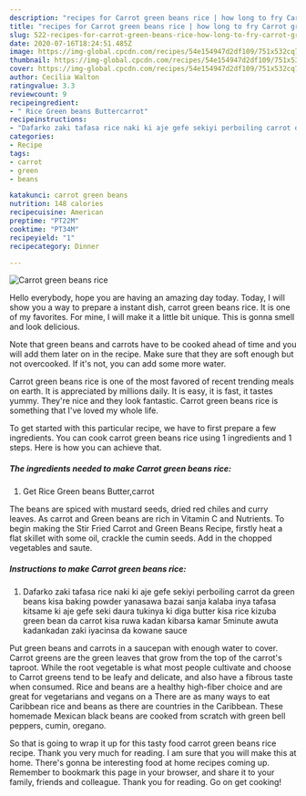 ```yaml
---
description: "recipes for Carrot green beans rice | how long to fry Carrot green beans rice"
title: "recipes for Carrot green beans rice | how long to fry Carrot green beans rice"
slug: 522-recipes-for-carrot-green-beans-rice-how-long-to-fry-carrot-green-beans-rice
date: 2020-07-16T18:24:51.485Z
image: https://img-global.cpcdn.com/recipes/54e154947d2df109/751x532cq70/carrot-green-beans-rice-recipe-main-photo.jpg
thumbnail: https://img-global.cpcdn.com/recipes/54e154947d2df109/751x532cq70/carrot-green-beans-rice-recipe-main-photo.jpg
cover: https://img-global.cpcdn.com/recipes/54e154947d2df109/751x532cq70/carrot-green-beans-rice-recipe-main-photo.jpg
author: Cecilia Walton
ratingvalue: 3.3
reviewcount: 9
recipeingredient:
- " Rice Green beans Buttercarrot"
recipeinstructions:
- "Dafarko zaki tafasa rice naki ki aje gefe sekiyi perboiling carrot da green beans kisa baking powder yanasawa bazai sanja kalaba inya tafasa kitsame ki aje gefe seki daura tukinya ki diga butter kisa rice kizuba green bean da carrot kisa ruwa kadan kibarsa kamar 5minute awuta kadankadan zaki iyacinsa da kowane sauce"
categories:
- Recipe
tags:
- carrot
- green
- beans

katakunci: carrot green beans 
nutrition: 148 calories
recipecuisine: American
preptime: "PT22M"
cooktime: "PT34M"
recipeyield: "1"
recipecategory: Dinner

---
```



![Carrot green beans rice](https://img-global.cpcdn.com/recipes/54e154947d2df109/751x532cq70/carrot-green-beans-rice-recipe-main-photo.jpg)

Hello everybody, hope you are having an amazing day today. Today, I will show you a way to prepare a instant dish, carrot green beans rice. It is one of my favorites. For mine, I will make it a little bit unique. This is gonna smell and look delicious.

Note that green beans and carrots have to be cooked ahead of time and you will add them later on in the recipe. Make sure that they are soft enough but not overcooked. If it&#39;s not, you can add some more water.

Carrot green beans rice is one of the most favored of recent trending meals on earth. It is appreciated by millions daily. It is easy, it is fast, it tastes yummy. They're nice and they look fantastic. Carrot green beans rice is something that I've loved my whole life.


To get started with this particular recipe, we have to first prepare a few ingredients. You can cook carrot green beans rice using 1 ingredients and 1 steps. Here is how you can achieve that.

<!--inarticleads1-->

##### The ingredients needed to make Carrot green beans rice:

1. Get  Rice Green beans Butter,carrot


The beans are spiced with mustard seeds, dried red chiles and curry leaves. As carrot and Green beans are rich in Vitamin C and Nutrients. To begin making the Stir Fried Carrot and Green Beans Recipe, firstly heat a flat skillet with some oil, crackle the cumin seeds. Add in the chopped vegetables and saute. 

<!--inarticleads2-->

##### Instructions to make Carrot green beans rice:

1. Dafarko zaki tafasa rice naki ki aje gefe sekiyi perboiling carrot da green beans kisa baking powder yanasawa bazai sanja kalaba inya tafasa kitsame ki aje gefe seki daura tukinya ki diga butter kisa rice kizuba green bean da carrot kisa ruwa kadan kibarsa kamar 5minute awuta kadankadan zaki iyacinsa da kowane sauce


Put green beans and carrots in a saucepan with enough water to cover. Carrot greens are the green leaves that grow from the top of the carrot&#39;s taproot. While the root vegetable is what most people cultivate and choose to Carrot greens tend to be leafy and delicate, and also have a fibrous taste when consumed. Rice and beans are a healthy high-fiber choice and are great for vegetarians and vegans on a There are as many ways to eat Caribbean rice and beans as there are countries in the Caribbean. These homemade Mexican black beans are cooked from scratch with green bell peppers, cumin, oregano. 

So that is going to wrap it up for this tasty food carrot green beans rice recipe. Thank you very much for reading. I am sure that you will make this at home. There's gonna be interesting food at home recipes coming up. Remember to bookmark this page in your browser, and share it to your family, friends and colleague. Thank you for reading. Go on get cooking!
